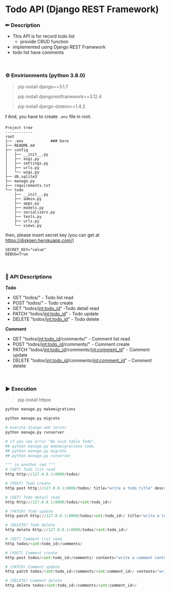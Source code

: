 # Todo API (Django REST Framework)

### ✏ Description
- This API is for record todo list
  - provide CRUD function
- implemented using Django REST Framework
- todo list have comments
<br>

### ⚙ Envirionments (python 3.8.0)
> pip install django==3.1.7

> pip install djangorestframework==3.12.4

> pip install django-dotenv==1.4.2

❗ And, you have to create `.env` file in root.
```
Project tree
------------
root
├── .env            ### here
├── README.md
├── config
│   ├── __init__.py
│   ├── asgi.py
│   ├── settings.py
│   ├── urls.py
│   └── wsgi.py
├── db.sqlite3
├── manage.py
├── requirements.txt
└── todo
    ├── __init__.py
    ├── admin.py
    ├── apps.py
    ├── models.py
    ├── serializers.py
    ├── tests.py
    ├── urls.py
    └── views.py
```
then, please insert secret key (you can get at https://djskgen.herokuapp.com/)
```
SECRET_KEY="value"
DEBUG=True
```
<br>

### 📃 API Descriptions

<b>Todo</b>
- GET "todos/" - Todo list read
- POST "todos/" - Todo create
- GET "todos/<int:todo_id>" -Todo detail read
- PATCH "todos/<int:todo_id>" - Todo update
- DELETE "todos/<int:todo_id>" - Todo delete

<b>Comment</b>
- GET "todos/<int:todo_id>/comments/" - Comment list read
- POST "todos/<int:todo_id>/comments/" - Comment create
- PATCH "todos/<int:todo_id>/comments/<int:comment_id>" - Comment update
- DELETE "todos/<int:todo_id>/comments/<int:comment_id>" - Comment delete
<br>

### ▶ Execution
> pip install httpie
```python
python manage.py makemigrations

python manage.py migrate

# execute django web server
python manage.py runserver

# if you see error "No such table Todo", 
## python manage.py makemigrations todo
## python manage.py migrate
## python manage.py runserver

""" in another cmd """
# (GET) Todo list read
http http://127.0.0.1:8000/todos/

# (POST) Todo create
http post http://127.0.0.1:8000/todos/ title="write a todo title" description="write a todo description"

# (GET) Todo detail read
http http://127.0.0.1:8000/todos/<int:todo_id>/

# (PATCH) Todo update
http patch http://127.0.0.1:8000/todos/<int:todo_id>/ title="write a todo title" description="write a todo description"

# (DELETE) Todo delete
http delete http://127.0.0.1:8000/todos/<int:todo_id>/

# (GET) Comment list read
http todos/<int:todo_id>/comments/

# (POST) Comment create
http post todos/<int:todo_id>/comments/ contents="write a comment contents"

# (PATCH) Comment update
http patch todos/<int:todo_id>/comments/<int:comment_id>/ contents="write a comment contents"

# (DELETE) Comment delete
http delete todos/<int:todo_id>/comments/<int:comment_id>/

```
<br>
